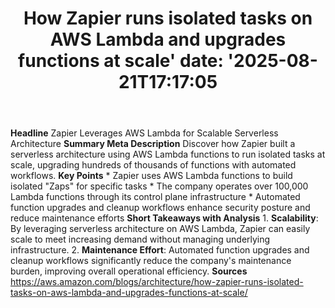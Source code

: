 ﻿---
title: "How Zapier runs isolated tasks on AWS Lambda and upgrades functions at scale'
date: '2025-08-21T17:17:05"
category: "Markets"
summary: ""
slug: "how zapier runs isolated tasks on aws lambda and upgrades fu"
source_urls:
  - "https://aws.amazon.com/blogs/architecture/how-zapier-runs-isolated-tasks-on-aws-lambda-and-upgrades-functions-at-scale/"
seo:
  title: "How Zapier runs isolated tasks on AWS Lambda and upgrades functions at scale | Hash n Hedge'
  description: '"
  keywords: ["news", "markets", "brief"]
---
**Headline** Zapier Leverages AWS Lambda for Scalable Serverless Architecture  **Summary Meta Description** Discover how Zapier built a serverless architecture using AWS Lambda functions to run isolated tasks at scale, upgrading hundreds of thousands of functions with automated workflows.  **Key Points**  * Zapier uses AWS Lambda functions to build isolated "Zaps" for specific tasks * The company operates over 100,000 Lambda functions through its control plane infrastructure * Automated function upgrades and cleanup workflows enhance security posture and reduce maintenance efforts  **Short Takeaways with Analysis**  1. **Scalability**: By leveraging serverless architecture on AWS Lambda, Zapier can easily scale to meet increasing demand without managing underlying infrastructure. 2. **Maintenance Effort**: Automated function upgrades and cleanup workflows significantly reduce the company's maintenance burden, improving overall operational efficiency.  **Sources** https://aws.amazon.com/blogs/architecture/how-zapier-runs-isolated-tasks-on-aws-lambda-and-upgrades-functions-at-scale/ 
